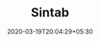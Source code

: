 ---
title: "Sintab"
image: /images/business_cards/Business_card_SINTAB_front.jpg
tags: ["bcards"]
date: 2020-03-19T20:04:29+05:30
draft: false
---